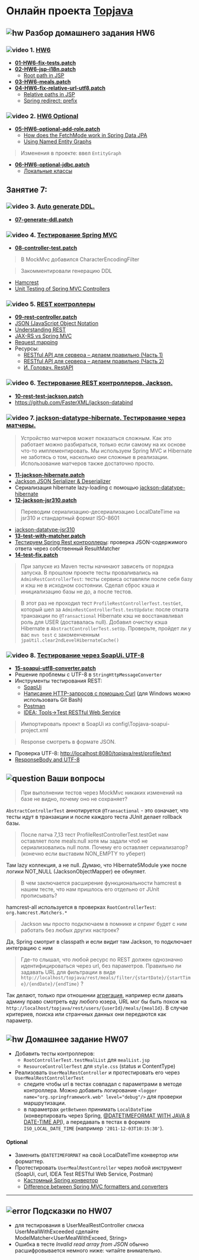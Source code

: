 # Онлайн проекта <a href="https://github.com/JavaWebinar/topjava07">Topjava</a>

## ![hw](https://cloud.githubusercontent.com/assets/13649199/13672719/09593080-e6e7-11e5-81d1-5cb629c438ca.png) Разбор домашнего задания HW6

### ![video](https://cloud.githubusercontent.com/assets/13649199/13672715/06dbc6ce-e6e7-11e5-81a9-04fbddb9e488.png) 1. <a href="https://drive.google.com/open?id=0B9Ye2auQ_NsFbUhMdTdESkpFekE">HW6</a>
-  **<a href="https://drive.google.com/open?id=0B9Ye2auQ_NsFOWZKZ1d0eWRBZzA">01-HW6-fix-tests.patch</a>**
-  **<a href="https://drive.google.com/open?id=0B9Ye2auQ_NsFTHVDUG5aYlVzZWM">02-HW6-jsp-i18n.patch</a>**
   -  <a href="http://stackoverflow.com/questions/10327390/how-should-i-get-root-folder-path-in-jsp-page">Root path in JSP</a>
-  **<a href="https://drive.google.com/open?id=0B9Ye2auQ_NsFWVUtN0ZrdHR6MG8">03-HW6-meals.patch</a>**
-  **<a href="https://drive.google.com/open?id=0B9Ye2auQ_NsFLWJrSHk0YlNzYTQ">04-HW6-fix-relative-url-utf8.patch</a>**
   -  <a href="http://stackoverflow.com/questions/4764405/how-to-use-relative-paths-without-including-the-context-root-name">Relative paths in JSP</a>
   -  <a href="http://docs.spring.io/spring/docs/3.2.x/spring-framework-reference/html/mvc.html#mvc-redirecting-redirect-prefix">Spring redirect: prefix</a>

### ![video](https://cloud.githubusercontent.com/assets/13649199/13672715/06dbc6ce-e6e7-11e5-81a9-04fbddb9e488.png) 2. <a href="https://drive.google.com/open?id=0B9Ye2auQ_NsFaXViWkkwYkF0eW8">HW6 Optional</a>
-  **<a href="https://drive.google.com/open?id=0B9Ye2auQ_NsFWThSUHBZWFVjaEE">05-HW6-optional-add-role.patch</a>**
   - <a href="http://stackoverflow.com/questions/29602386/how-does-the-fetchmode-work-in-spring-data-jpa#29651595">How does the FetchMode work in Spring Data JPA</a>
   - <a href="https://docs.oracle.com/javaee/7/tutorial/persistence-entitygraphs002.htm">Using Named Entity Graphs</a>

> Изменения в проекте: ввел `EntityGraph`

-  **<a href="https://drive.google.com/open?id=0B9Ye2auQ_NsFR2xVVkdiTzNsNU0">06-HW6-optional-jdbc.patch</a>**
   -  <a href="http://easy-code.ru/lesson/local-anonymous-nested-classes-java">Локальные классы</a>

## Занятие 7:
### ![video](https://cloud.githubusercontent.com/assets/13649199/13672715/06dbc6ce-e6e7-11e5-81a9-04fbddb9e488.png) 3. <a href="https://drive.google.com/open?id=0B9Ye2auQ_NsFTEtkSldKUnE4VkE">Auto generate DDL.</a>
-  **<a href="https://drive.google.com/open?id=0B9Ye2auQ_NsFZDQzX3p5cm9FQVU">07-generate-ddl.patch</a>**

### ![video](https://cloud.githubusercontent.com/assets/13649199/13672715/06dbc6ce-e6e7-11e5-81a9-04fbddb9e488.png) 4. <a href="https://drive.google.com/open?id=0B9Ye2auQ_NsFQXhBN1pqa3FyOUE">Тестирование Spring MVC</a>
-  **<a href="https://drive.google.com/open?id=0B9Ye2auQ_NsFYjNPWWZkcktvZHM">08-controller-test.patch</a>**

> В MockMvc добавился CharacterEncodingFilter

> Закомментировали генерацию DDL 

-  <a href="http://hamcrest.org/JavaHamcrest/">Hamcrest</a>
-  <a href="http://www.petrikainulainen.net/programming/spring-framework/unit-testing-of-spring-mvc-controllers-normal-controllers/">Unit Testing of Spring MVC Controllers</a>

### ![video](https://cloud.githubusercontent.com/assets/13649199/13672715/06dbc6ce-e6e7-11e5-81a9-04fbddb9e488.png) 5. <a href="https://drive.google.com/open?id=0B9Ye2auQ_NsFWE5oSmJFZGZBRlE">REST контроллеры</a>
-  **<a href="https://drive.google.com/open?id=0B9Ye2auQ_NsFN1UwU3VFeGZjZWM">09-rest-controller.patch</a>**
-  <a href="https://ru.wikipedia.org/wiki/JSON">JSON (JavaScript Object Notation</a>
-  <a href="https://spring.io/understanding/rest">Understanding REST</a>
-  <a href="http://www.infoq.com/articles/springmvc_jsx-rs">JAX-RS vs Spring MVC</a>
-  <a href="http://docs.spring.io/spring/docs/current/spring-framework-reference/html/mvc.html#mvc-ann-requestmapping">Request mapping</a>
-  Ресурсы:
   - <a href="http://habrahabr.ru/post/144011/">RESTful API для сервера – делаем правильно (Часть 1)</a>
   - <a href="http://habrahabr.ru/post/144259/">RESTful API для сервера – делаем правильно (Часть 2)</a>
   - <a href="https://www.youtube.com/playlist?list=PLtDz82bWepMPLi_e9YbatLRpm0z4uOs_U">И. Головач. RestAPI</a>

### ![video](https://cloud.githubusercontent.com/assets/13649199/13672715/06dbc6ce-e6e7-11e5-81a9-04fbddb9e488.png) 6. <a href="https://drive.google.com/open?id=0B9Ye2auQ_NsFQmNwOXJ6RFk4M1U">Тестирование REST контроллеров. Jackson.</a>
-  **<a href="https://drive.google.com/open?id=0B9Ye2auQ_NsFUmxFZE1fTkRiU1U">10-rest-test-jackson.patch</a>**
-  https://github.com/FasterXML/jackson-databind

### ![video](https://cloud.githubusercontent.com/assets/13649199/13672715/06dbc6ce-e6e7-11e5-81a9-04fbddb9e488.png) 7. <a href="https://drive.google.com/open?id=0B9Ye2auQ_NsFNWEyVGJIU2JMTFE">jackson-datatype-hibernate. Тестирование через матчеры.</a>
> Устройство матчеров может показаться сложным. Как это работает можно разбираться, только если самому на их основе что-то имплементировать. Мы используем Spring MVC и Hibernate не заботясь о том, насколько они сложные в реализации. Использование матчеров также достаточно просто.
    
-  **<a href="https://drive.google.com/open?id=0B9Ye2auQ_NsFc3dqQUdUMmhpWGc">11-jackson-hibernate.patch</a>**
-  <a href="https://www.sghill.net/how-do-i-write-a-jackson-json-serializer-deserializer.html">Jackson JSON Serializer & Deserializer</a>
-  Сериализация hibernate lazy-loading с помощью <a href="https://github.com/FasterXML/jackson-datatype-hibernate">jackson-datatype-hibernate</a>
-  **<a href="https://drive.google.com/open?id=0B9Ye2auQ_NsFVndyUnhHaVNzOGc">12-jackson-jsr310.patch</a>**
>  Переводим сериализацию-десериализацию LocalDateTime на jsr310 и стандартный формат ISO-8601
-  <a href="http://stackoverflow.com/questions/28802544/java-8-localdate-jackson-format#28803634">jackson-datatype-jsr310</a>
-  **<a href="https://drive.google.com/open?id=0B9Ye2auQ_NsFMnEyM2NtVWtFQjA">13-test-with-matcher.patch</a>**
-  <a href="http://habrahabr.ru/post/259055/">Тестируем Spring Rest контроллеры</a>: проверка JSON-содержимого ответа через собственный ResultMatcher
-  **<a href="https://drive.google.com/open?id=0B9Ye2auQ_NsFNGp1cmRsSVROUnc">14-test-fix.patch</a>**

> При запуске из Maven тесты начинают зависеть от порядка запуска. В прошлом проекте тесты проваливались на `AdminRestControllerTest`: тесты сервиса оставляли после себя базу и кэш не в исходном состоянии.
Сделал сброс кэша и инициализацию базы не до, а после тестов.

> В этот раз не проходил тест `ProfileRestControllerTest.testGet`, который шел за `AdminRestControllerTest.testUpdate`: после отката транзакции по `@Transactional` Hibernate кэш не восстанавливал роль для USER (доставалась null).
Добавил очистку кэша Hibernate в `AbstractControllerTest.setUp`. Проверьте, пройдет ли у вас `mvn test` с закоменченным `jpaUtil.clear2ndLevelHibernateCache()`

### ![video](https://cloud.githubusercontent.com/assets/13649199/13672715/06dbc6ce-e6e7-11e5-81a9-04fbddb9e488.png) 8. <a href="https://drive.google.com/open?id=0B9Ye2auQ_NsFVXNmOUdBbUxxWVU">Тестирование через SoapUi. UTF-8</a>
-  **<a href="https://drive.google.com/open?id=0B9Ye2auQ_NsFWGhiQ3hNOWVmeUU">15-soapui-utf8-converter.patch</a>**
- Решение проблемы с UTF-8 в `StringHttpMessageConverter`
- Инструменты тестирования REST:
  - <a href="http://www.soapui.org/">SoapUi</a>
  - <a href="http://rus-linux.net/lib.php?name=/MyLDP/internet/curlrus.html">Написание HTTP-запросов с помощью Curl</a>
(для Windows можно использовать Git Bash)
  - <a href="https://chrome.google.com/webstore/detail/postman/fhbjgbiflinjbdggehcddcbncdddomop">Postman</a>
  - <a href="https://www.jetbrains.com/help/idea/rest-client-tool-window.html">IDEA: Tools->Test RESTful Web Service</a>

>  Импортировать проект в SoapUi из config\Topjava-soapui-project.xml

>   Response смотреть в формате JSON.
   
-  Проверка UTF-8: <a href="http://localhost:8080/topjava/rest/profile/text">http://localhost:8080/topjava/rest/profile/text</a>
-  <a href="http://forum.spring.io/forum/spring-projects/web/74209-responsebody-and-utf-8">ResponseBody and UTF-8</a>

## ![question](https://cloud.githubusercontent.com/assets/13649199/13672858/9cd58692-e6e7-11e5-905d-c295d2a456f1.png) Ваши вопросы
> При выполнении тестов через MockMvc никаких изменений на базе не видно, почему оно не сохраняет?

`AbstractControllerTest` аннотируется `@Transactional` - это означает, что тесты идут в транзакции и после каждого теста JUnit делает rollback базы.

> После патча 7_13 тест ProfileRestControllerTest.testGet нам оставляет поле meals:null хотя мы задали чтоб не сериализовались null поля.
  Почему его оставляет сериализатор? (конечно если выставим NON_EMPTY то уберет)

Там lazy коллекция, а не null. Думаю, что Hibernate5Module уже после логики NOT_NULL (JacksonObjectMapper) ее обнуляет.

>  В чем заключается расширение функциональности hamcrest в нашем тесте, что нам пришлось его отдельно от JUnit прописывать?

hamcrest-all используется в проверках `RootControllerTest`: `org.hamcrest.Matchers.*`

>  Jackson мы просто подключаем в помнике и спринг будет с ним работать без любых других настроек?

Да, Spring смотрит в classpath и если видит там Jackson, то подключает интеграцию с ним

>  Где-то слышал, что любой ресурс по REST должен однозначно идентифицироватьcя через url, без параметров. Правильно ли задавать URL для фильтрации в виде `http://localhost/topjava/rest/meals/filter/{startDate}/{startTime}/{endDate}/{endTime}` ?

Так делают, только при отношении <a href="https://ru.wikipedia.org/wiki/Диаграмма_классов#.D0.90.D0.B3.D1.80.D0.B5.D0.B3.D0.B0.D1.86.D0.B8.D1.8F">агрегация</a>, например если давать админу право смотреть еду любого юзера, URL мог бы быть похож на `http://localhost/topjava/rest/users/{userId}/meals/{mealId}`. В случае критериев, поиска или странчных данных они передаются как параметр.

## ![hw](https://cloud.githubusercontent.com/assets/13649199/13672719/09593080-e6e7-11e5-81d1-5cb629c438ca.png) Домашнее задание HW07

- Добавить тесты контроллеров:
  - `RootControllerTest.testMealList` для `mealList.jsp`
  - `ResourceControllerTest` для `style.css` (status и ContentType)
- Реализовать `UserMealRestController` и протестировать его через `UserMealRestControllerTest`
  - cледите чтобы url в тестах совпадал с параметрами в методе контроллера. Можно добавить логирование `<logger name="org.springframework.web" level="debug"/>` для проверки маршрутизации.
  - в параметрах `getBetween` принимать `LocalDateTime` (конвертировать через Spring, <a href="http://blog.codeleak.pl/2014/06/spring-4-datetimeformat-with-java-8.html">@DATETIMEFORMAT WITH JAVA 8 DATE-TIME API</a>), а передавать в тестах в формате `ISO_LOCAL_DATE_TIME` (например `'2011-12-03T10:15:30'`).

#### Optional
- Заменить `@DATETIMEFORMAT` на свой LocalDateTime конвертор или форматтер.
- Протестировать `UserMealRestController` через любой инструмент (SoapUi, curl, IDEA Test RESTful Web Service, Postman)
  -  <a href="http://docs.spring.io/spring/docs/current/spring-framework-reference/html/mvc.html#mvc-config-conversion">Кастомный Spring конвертор</a>
  -  <a href="http://stackoverflow.com/questions/13048368/difference-between-spring-mvc-formatters-and-converters">Difference between Spring MVC formatters and converters</a>

---------------------
## ![error](https://cloud.githubusercontent.com/assets/13649199/13672935/ef09ec1e-e6e7-11e5-9f79-d1641c05cbe6.png) Подсказки по HW07
- для тестирования в UserMealRestController списка UserMealWithExceeded сделайте ModelMatcher&lt;UserMealWithExceed, String&gt;
- Ошибка в тесте _Invalid read array from JSON_ обычно расшифровывается немного ниже: читайте внимательно.
